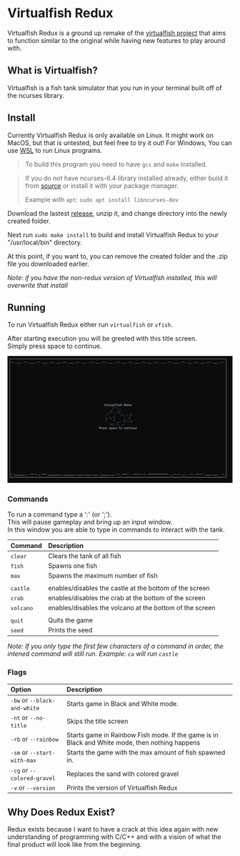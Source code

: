 # Virtualfish Redux
Virtualfish Redux is a ground up remake of the [virtualfish project](https://www.github.com/kirkseytc/virtualfish) that aims 
to function similar to the original while having new features to play around with.

## What is Virtualfish?
Virtualfish is a fish tank simulator that you run in your terminal built off of the ncurses library.

## Install
Currently Virtualfish Redux is only available on Linux. 
It might work on MacOS, but that is untested, but feel free to try it out! 
For Windows, You can use [WSL](https://learn.microsoft.com/en-us/windows/wsl/install) to run Linux programs.

> To build this program you need to have `gcc` and `make` installed.

> If you do not have ncurses-6.4 library installed already, either build it from [source](https://invisible-island.net/ncurses/#download)
> or install it with your package manager.
>
> Example with `apt`: `sudo apt install libncurses-dev`

Download the lastest [release](https://github.com/kirkseytc/virtualfish-redux/releases), unzip it, and change directory into the newly created folder.

Next run `sudo make install` to build and install Virtualfish Redux to your "/usr/local/bin" directory.

At this point, if you want to, you can remove the created folder and the .zip file you downloaded earlier.

_Note: if you have the non-redux version of Virtualfish installed, this will overwrite that install_

## Running
To run Virtualfish Redux either run `virtualfish` or `vfish`.

After starting execution you will be greeted with this title screen.  
Simply press space to continue.

<img src="imgs/title_screen.png" alt="Screenshot of the Title Screen" width="640">

### Commands
To run a command type a ':' (or ';').  
This will pause gameplay and bring up an input window.  
In this window you are able to type in commands to interact with the tank.  

|Command|Description|
|:-|:-|
|`clear`|Clears the tank of all fish|
|`fish`|Spawns one fish|
|`max`|Spawns the maximum number of fish|
||||
|`castle`|enables/disables the castle at the bottom of the screen|
|`crab`|enables/disables the crab at the bottom of the screen|
|`volcano`|enables/disables the volcano at the bottom of the screen|
||||
|`quit`|Quits the game|
|`seed`|Prints the seed|

_Note: If you only type the first few characters of a command in order, the intened command will still run. Example: `ca` will run `castle`_

### Flags
|Option|Description|
|:-|:-|
|`-bw` or `--black-and-white`|Starts game in Black and White mode.|
|`-nt` or `--no-title`|Skips the title screen|
|`-rb` or `--rainbow`|Starts game in Rainbow Fish mode. If the game is in Black and White mode, then nothing happens|
|`-sm` or `--start-with-max`|Starts the game with the max amount of fish spawned in.|
|`-cg` or `--colored-gravel`|Replaces the sand with colored gravel|
|`-v` or `--version`|Prints the version of Virtualfish Redux|

## Why Does Redux Exist?
Redux exists because I want to have a crack at this idea again with
new understanding of programming with C/C++ and with a vision of 
what the final product will look like from the beginning.

